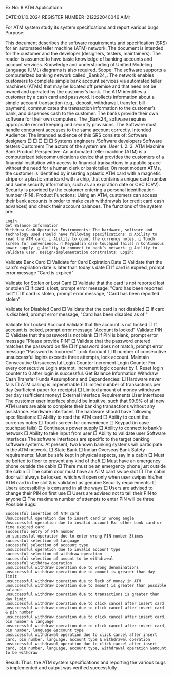Ex.No: 8 ATM Applicationn

DATE:01.10.2024 
REGISTER NUMBER :212222040046
AIM:

For ATM system study its system specifications and report various bugs
Purpose:

This document describes the software requirements and specification (SRS) for an automated teller machine (ATM) network. The document is intended for the customer and the developer (designers, testers, maintainers). The reader is assumed to have basic knowledge of banking accounts and account services. Knowledge and understanding of Unified Modeling Language (UML) diagrams is also required. Scope: The software supports a computerized banking network called ‗Bank24„. The network enables customers to complete simple bank account services via automated teller machines (ATMs) that may be located off premise and that need not be owned and operated by the customer’s bank. The ATM identifies a customer by a cash card and password. It collects information about a simple account transaction (e.g., deposit, withdrawal, transfer, bill payment), communicates the transaction information to the customer’s bank, and dispenses cash to the customer. The banks provide their own software for their own computers. The ‗Bank24„ software requires appropriate record keeping and security provisions. The
Software must handle concurrent accesses to the same account correctly. Intended Audience: The intended audience of this SRS consists of: Software designers □ □ □ □ □ Systems engineers /Software developers Software testers Customers The actors of the system are: User 1. 2. 3. ATM Machine Bank Product Perspective: An automated teller machine (ATM) is a computerized telecommunications device that provides the customers of a financial institution with access to financial transactions in a public space without the need for a human clerk or bank teller. On most modern ATMs, the customer is identified by inserting a plastic ATM card with a magnetic stripe or a plastic smartcard with a chip, that contains a unique card number and some security information, such as an expiration date or CVC (CVV). Security is provided by the customer entering a personal identification number (PIN). Product Functions: Using an ATM, customers can access their bank accounts in order to make cash withdrawals (or credit card cash advances) and check their account balances. The functions of the system are:

    Login
    Get Balance Information
    Withdraw Cash Operative Environments: The hardware, software and technology used should have following specifications: □ Ability to read the ATM card. □ Ability to count the currency notes. □ Touch screen for convenience. □ Keypad(in case touchpad fails) □ Continuous power supply. □ Ability to connect to bank’s network. □ Ability to validate user. Design/implementation constraints: Login:

Validate Bank Card □ Validate for Card Expiration Date □ Validate that the card's expiration date is later than today's date □ If card is expired, prompt error message "Card is expired"

Validate for Stolen or Lost Card □ Validate that the card is not reported lost or stolen □ If card is lost, prompt error message, "Card has been reported lost" □ If card is stolen, prompt error message, "Card has been reported stolen"

Validate for Disabled Card □ Validate that the card is not disabled □ If card is disabled, prompt error message, "Card has been disabled as of "

Validate for Locked Account Validate that the account is not locked □ If account is locked, prompt error message "Account is locked" Validate PIN □ Validate that the password is not blank □ If PIN is blank, prompt error message "Please provide PIN" □ Validate that the password entered matches the password on file □ If password does not match, prompt error message "Password is Incorrect" Lock Account □ If number of consecutive unsuccessful logins exceeds three attempts, lock account. Maintain Consecutive Unsuccessful Login Counter Increment Login Counter For every consecutive Login attempt, increment logic counter by 1. Reset login counter to 0 after login is successful. Get Balance Information Withdraw Cash Transfer Funds Assumptions and Dependencies: □ Hardware never fails □ ATM casing is impenetrable □ Limited number of transactions per day (sufficient paper for receipts) □ Limited amount of money withdrawn per day (sufficient money) External Interface Requirements User interfaces The customer user interface should be intuitive, such that 99.9% of all new ATM users are able to complete their banking transactions without any assistance. Hardware interfaces The hardware should have following specifications: □ Ability to read the ATM card □ Ability to count the currency notes □ Touch screen for convenience □ Keypad (in case touchpad fails) □ Continuous power supply □ Ability to connect to bank’s network □ Ability to take input from user □ Ability to validate user Software interfaces The software interfaces are specific to the target banking software systems. At present, two known banking systems will participate in the ATM network. □ State Bank □ Indian Overseas Bank Safety requirements: Must be safe kept in physical aspects, say in a cabin □ Must be bolted to floor to prevent any kind of theft □ Must have an emergency phone outside the cabin □ There must be an emergency phone just outside the cabin □ The cabin door must have an ATM card swipe slot □ The cabin door will always be locked, which will open only when user swipes his/her ATM card in the slot & is validated as genuine Security requirements: □ Users accessibility is censured in all the ways □ Users are advised to change their PIN on first use □ Users are advised not to tell their PIN to anyone □ The maximum number of attempts to enter PIN will be three Possible Bugs:

    Successful insertion of ATM card
    Unsuccessful operation due to insert card in wrong angle
    Unsuccessful operation due to invalid account Ex: other bank card or time expired card
    successful entry of PIN number
    un successful operation due to enter wrong PIN number 3times
    successful selection of language
    successful selection of account type
    unsuccessful operation due to invalid account type
    successful selection of withdraw operation
    successful selection of amount to be withdrawal
    successful withdraw operation
    unsuccessful withdraw operation due to wrong denominations
    unsuccessful withdraw operation due to amount is greater than day limit
    unsuccessful withdraw operation due to lack of money in ATM
    unsuccessful withdraw operation due to amount is greater than possible balance
    unsuccessful withdraw operation due to transactions is greater than day limit
    unsuccessful withdraw operation due to click cancel after insert card
    unsuccessful withdraw operation due to click cancel after insert card & pin number
    unsuccessful withdraw operation due to click cancel after insert card, pin number & language
    unsuccessful withdraw operation due to click cancel after insert card, pin number, language &account type
    unsuccessful withdrawal operation due to click cancel after insert card, pin number, language, account type & withdrawal operation
    unsuccessful withdrawal operation due to click cancel after insert card, pin number, language, account type, withdrawal operation &amount to be withdraw

Result:
Thus, the ATM system specifications and reporting the various bugs is implemented and output was verified successfully
